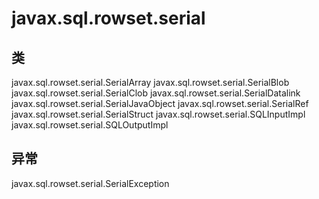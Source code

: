# javax.sql.rowset.serial

## 类

javax.sql.rowset.serial.SerialArray
javax.sql.rowset.serial.SerialBlob
javax.sql.rowset.serial.SerialClob
javax.sql.rowset.serial.SerialDatalink
javax.sql.rowset.serial.SerialJavaObject
javax.sql.rowset.serial.SerialRef
javax.sql.rowset.serial.SerialStruct
javax.sql.rowset.serial.SQLInputImpl
javax.sql.rowset.serial.SQLOutputImpl

## 异常

javax.sql.rowset.serial.SerialException




